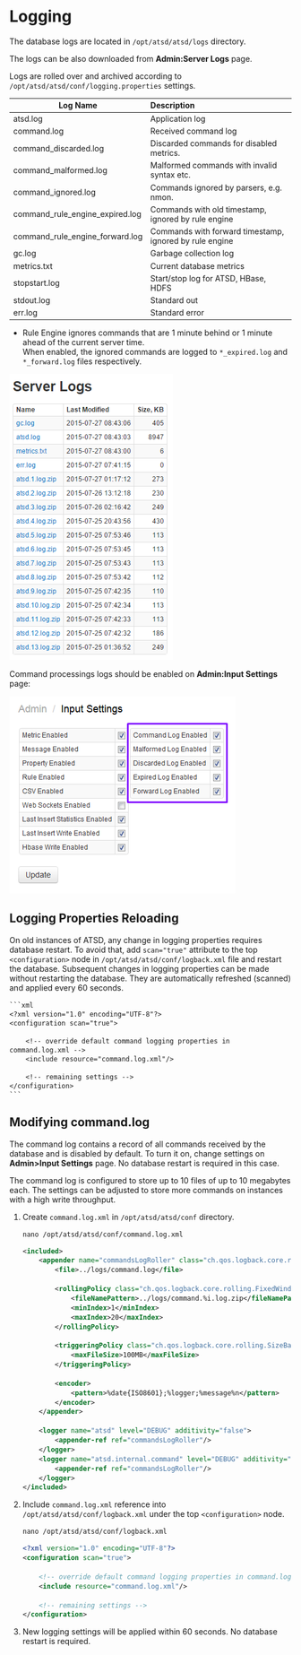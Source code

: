# Logging

The database logs are located in `/opt/atsd/atsd/logs` directory.

The logs can be also downloaded from **Admin:Server Logs** page.

Logs are rolled over and archived according to `/opt/atsd/atsd/conf/logging.properties` settings.

|**Log Name**|**Description**|
|---|:---|
|atsd.log|Application log|
|command.log|Received command log|
|command_discarded.log|Discarded commands for disabled metrics.|
|command_malformed.log|Malformed commands with invalid syntax etc.| 
|command_ignored.log|Commands ignored by parsers, e.g. nmon. |
|command_rule_engine_expired.log|Commands with old timestamp, ignored by rule engine|
|command_rule_engine_forward.log|Commands with forward timestamp, ignored by rule engine|
|gc.log|Garbage collection log|
|metrics.txt|Current database metrics|
|stopstart.log|Start/stop log for ATSD, HBase, HDFS|
|stdout.log|Standard out|
|err.log|Standard error|

* Rule Engine ignores commands that are 1 minute behind or 1 minute ahead of the current server time.<br>When enabled, the ignored commands are logged to `*_expired.log` and `*_forward.log` files respectively.

![server logs](images/server_logs_atsd.png "server_logs_atsd")

Command processings logs should be enabled on **Admin:Input Settings** page:

![](server-logs-command-files.png)

## Logging Properties Reloading

On old instances of ATSD, any change in logging properties requires database restart. To avoid that, add `scan="true"` attribute to the top `<configuration>` node in `/opt/atsd/atsd/conf/logback.xml` file and restart the database. Subsequent changes in logging properties can be made without restarting the database. They are automatically refreshed (scanned) and applied every 60 seconds.

    ```xml
    <?xml version="1.0" encoding="UTF-8"?>
    <configuration scan="true">
	
		<!-- override default command logging properties in command.log.xml -->
        <include resource="command.log.xml"/>
		
		<!-- remaining settings -->
    </configuration>
    ```

## Modifying command.log

The command log contains a record of all commands received by the database and is disabled by default. To turn it on, change settings on **Admin>Input Settings** page. No database restart is required in this case.

The command log is configured to store up to 10 files of up to 10 megabytes each.  The settings can be adjusted to store more commands on instances with a high write throughput.

1. Create `command.log.xml` in `/opt/atsd/atsd/conf` directory.

    ```
    nano /opt/atsd/atsd/conf/command.log.xml
    ```
    
    ```xml
    <included>
        <appender name="commandsLogRoller" class="ch.qos.logback.core.rolling.RollingFileAppender">
            <file>../logs/command.log</file>
    
            <rollingPolicy class="ch.qos.logback.core.rolling.FixedWindowRollingPolicy">
                <fileNamePattern>../logs/command.%i.log.zip</fileNamePattern>
                <minIndex>1</minIndex>
                <maxIndex>20</maxIndex>
            </rollingPolicy>
    
            <triggeringPolicy class="ch.qos.logback.core.rolling.SizeBasedTriggeringPolicy">
                <maxFileSize>100MB</maxFileSize>
            </triggeringPolicy>
    
            <encoder>
                <pattern>%date{ISO8601};%logger;%message%n</pattern>
            </encoder>
        </appender>
    
        <logger name="atsd" level="DEBUG" additivity="false">
			<appender-ref ref="commandsLogRoller"/>
		</logger>
        <logger name="atsd.internal.command" level="DEBUG" additivity="false">
			<appender-ref ref="commandsLogRoller"/>
		</logger>
    </included>
    ```

2. Include `command.log.xml` reference into `/opt/atsd/atsd/conf/logback.xml` under the top `<configuration>` node.

    ```
    nano /opt/atsd/atsd/conf/logback.xml
    ```
    
    ```xml
    <?xml version="1.0" encoding="UTF-8"?>
    <configuration scan="true">
	
		<!-- override default command logging properties in command.log.xml -->
        <include resource="command.log.xml"/>
		
		<!-- remaining settings -->
    </configuration>
    ```
	
3. New logging settings will be applied within 60 seconds. No database restart is required.